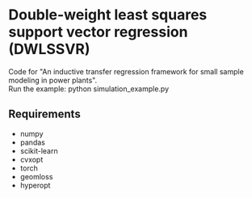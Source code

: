 # Double-weight least squares support vector regression (DWLSSVR)
Code for "An inductive transfer regression framework for small sample modeling in power plants".  
Run the example: python simulation_example.py
## Requirements
- numpy
- pandas
- scikit-learn
- cvxopt
- torch
- geomloss
- hyperopt
